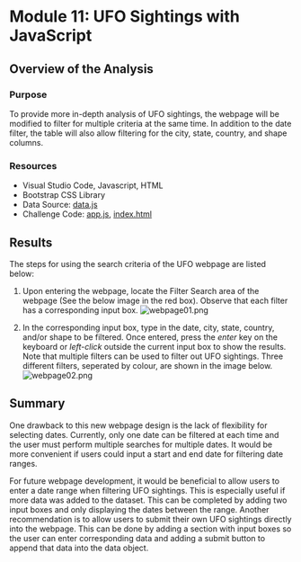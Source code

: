 # Module 11: UFO Sightings with JavaScript

## Overview of the Analysis

### Purpose
To provide more in-depth analysis of UFO sightings, the webpage will be modified to filter for multiple criteria at the same time. In addition to the date filter, the table will also allow filtering for the city, state, country, and shape columns. 

### Resources
* Visual Studio Code, Javascript, HTML
* Bootstrap CSS Library
* Data Source: [data.js](https://github.com/daniel-sh-au/UofT_DataBC_Module011_UFOs/blob/main/static/js/data.js)
* Challenge Code: [app.js](https://github.com/daniel-sh-au/UofT_DataBC_Module011_UFOs/blob/main/static/js/app.js), [index.html](https://github.com/daniel-sh-au/UofT_DataBC_Module011_UFOs/blob/main/index.html)

## Results
The steps for using the search criteria of the UFO webpage are listed below: 
1. Upon entering the webpage, locate the Filter Search area of the webpage (See the below image in the red box). Observe that each filter has a corresponding input box. 
![webpage01.png](https://github.com/daniel-sh-au/UofT_DataBC_Module011_UFOs/blob/main/static/images/webpage01.png)

2. In the corresponding input box, type in the date, city, state, country, and/or shape to be filtered. Once entered, press the *enter* key on the keyboard or *left-click* outside the current input box to show the results. Note that multiple filters can be used to filter out UFO sightings. Three different filters, seperated by colour, are shown in the image below. 
![webpage02.png](https://github.com/daniel-sh-au/UofT_DataBC_Module011_UFOs/blob/main/static/images/webpage02.png)

## Summary
One drawback to this new webpage design is the lack of flexibility for selecting dates. Currently, only one date can be filtered at each time and the user must perform multiple searches for multiple dates. It would be more convenient if users could input a start and end date for filtering date ranges. 

For future webpage development, it would be beneficial to allow users to enter a date range when filtering UFO sightings. This is especially useful if more data was added to the dataset. This can be completed by adding two input boxes and only displaying the dates between the range. Another recommendation is to allow users to submit their own UFO sightings directly into the webpage. This can be done by adding a section with input boxes so the user can enter corresponding data and adding a submit button to append that data into the data object. 